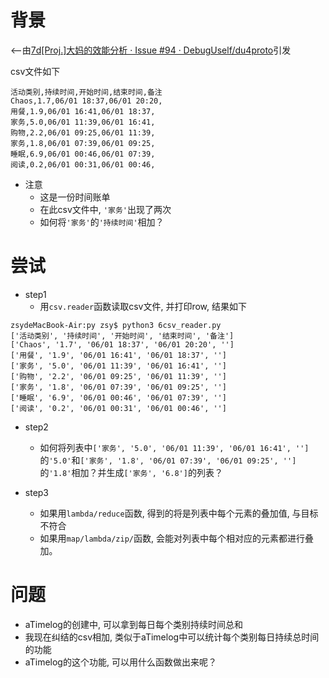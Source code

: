 # 背景
<--由[7d[Proj.]大妈的效能分析 · Issue #94 · DebugUself/du4proto](https://github.com/DebugUself/du4proto/issues/94)引发

csv文件如下

```
活动类别,持续时间,开始时间,结束时间,备注
Chaos,1.7,06/01 18:37,06/01 20:20,
用餐,1.9,06/01 16:41,06/01 18:37,
家务,5.0,06/01 11:39,06/01 16:41,
购物,2.2,06/01 09:25,06/01 11:39,
家务,1.8,06/01 07:39,06/01 09:25,
睡眠,6.9,06/01 00:46,06/01 07:39,
阅读,0.2,06/01 00:31,06/01 00:46,
```

- 注意
  - 这是一份时间账单
  - 在此csv文件中, `'家务'`出现了两次
  - 如何将`'家务'`的`'持续时间'`相加？

# 尝试

- step1
  + 用`csv.reader`函数读取csv文件, 并打印row, 结果如下
  
```
zsydeMacBook-Air:py zsy$ python3 6csv_reader.py
['活动类别', '持续时间', '开始时间', '结束时间', '备注']
['Chaos', '1.7', '06/01 18:37', '06/01 20:20', '']
['用餐', '1.9', '06/01 16:41', '06/01 18:37', '']
['家务', '5.0', '06/01 11:39', '06/01 16:41', '']
['购物', '2.2', '06/01 09:25', '06/01 11:39', '']
['家务', '1.8', '06/01 07:39', '06/01 09:25', '']
['睡眠', '6.9', '06/01 00:46', '06/01 07:39', '']
['阅读', '0.2', '06/01 00:31', '06/01 00:46', '']

```

- step2
  + 如何将列表中`['家务', '5.0', '06/01 11:39', '06/01 16:41', '']`的`'5.0'`和`['家务', '1.8', '06/01 07:39', '06/01 09:25', '']`的`'1.8'`相加？并生成`['家务', '6.8']`的列表？

- step3
  + 如果用`lambda/reduce`函数, 得到的将是列表中每个元素的叠加值, 与目标不符合
  + 如果用`map/lambda/zip/`函数, 会能对列表中每个相对应的元素都进行叠加。

# 问题

- aTimelog的创建中, 可以拿到每日每个类别持续时间总和
- 我现在纠结的csv相加, 类似于aTimelog中可以统计每个类别每日持续总时间的功能
- aTimelog的这个功能, 可以用什么函数做出来呢？



